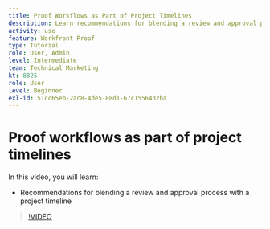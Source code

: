 ```yaml
---
title: Proof Workflows as Part of Project Timelines
description: Learn recommendations for blending a review and approval process with a project timeline in [!DNL  Workfront].
activity: use
feature: Workfront Proof
type: Tutorial
role: User, Admin
level: Intermediate
team: Technical Marketing
kt: 8825
role: User
level: Beginner
exl-id: 51cc65eb-2ac8-4de5-88d1-67c1556432ba
---
```

# Proof workflows as part of project timelines

In this video, you will learn:

* Recommendations for blending a review and approval process with a project timeline

>[!VIDEO](https://video.tv.adobe.com/v/335125/?quality=12)

<!--
## Learn more
These articles on [!DNL Workfront] One describe some basic proof workflows that you could use as a basis for building workflows at your organization.

* Basic proofing process
* Internal then external review
* Working with designers and project managers
-->
